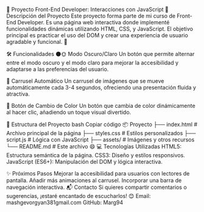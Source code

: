 🌟 Proyecto Front-End Developer: Interacciones con JavaScript
🎯 Descripción del Proyecto
Este proyecto forma parte de mi curso de Front-End Developer. Es una página web interactiva donde implementé funcionalidades dinámicas utilizando HTML, CSS, y JavaScript. El objetivo principal es practicar el uso del DOM y crear una experiencia de usuario agradable y funcional. 🚀

🛠️ Funcionalidades
🌑🌞 Modo Oscuro/Claro
Un botón que permite alternar entre el modo oscuro y el modo claro para mejorar la accesibilidad y adaptarse a las preferencias del usuario.

🎠 Carrusel Automático
Un carrusel de imágenes que se mueve automáticamente cada 3-4 segundos, ofreciendo una presentación fluida y atractiva.

🎨 Botón de Cambio de Color
Un botón que cambia de color dinámicamente al hacer clic, añadiendo un toque visual divertido.

📂 Estructura del Proyecto
bash
Copiar código
📦 Proyecto
├── index.html       # Archivo principal de la página
├── styles.css       # Estilos personalizados
├── script.js        # Lógica con JavaScript
├── assets/          # Imágenes y otros recursos
└── README.md        # Este archivo 😄
💻 Tecnologías Utilizadas
HTML5: Estructura semántica de la página.
CSS3: Diseño y estilos responsivos.
JavaScript (ES6+): Manipulación del DOM y lógica interactiva.

✨ Próximos Pasos
Mejorar la accesibilidad para usuarios con lectores de pantalla.
Añadir más animaciones al carrusel.
Incorporar una barra de navegación interactiva.
📬 Contacto
Si quieres compartir comentarios o sugerencias, ¡estaré encantado de escucharlos! 😊
Email: mashgevorgyan381gmail.com
GitHub: Marg94
